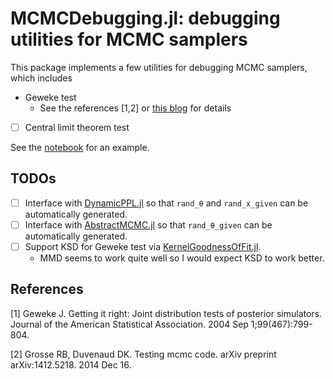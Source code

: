 # MCMCDebugging.jl: debugging utilities for MCMC samplers

This package implements a few utilities for debugging MCMC samplers, which includes

- Geweke test
  - See the references [1,2] or [this blog](https://lips.cs.princeton.edu/testing-mcmc-code-part-2-integration-tests/) for details
- [ ] Central limit theorem test

See the [notebook](https://nbviewer.jupyter.org/github/xukai92/MCMCDebugging.jl/blob/master/docs/example.ipynb) for an example.

## TODOs

- [ ] Interface with [DynamicPPL.jl](https://github.com/TuringLang/DynamicPPL.jl) so that `rand_θ` and `rand_x_given` can be automatically generated.
- [ ] Interface with [AbstractMCMC.jl](https://github.com/TuringLang/AbstractMCMC.jl) so that `rand_θ_given` can be automatically generated.
- [ ] Support KSD for Geweke test via [KernelGoodnessOfFit.jl](https://github.com/torfjelde/KernelGoodnessOfFit.jl/tree/master/src).
  - MMD seems to work quite well so I would expect KSD to work better.

## References

[1] Geweke J. Getting it right: Joint distribution tests of posterior simulators. Journal of the American Statistical Association. 2004 Sep 1;99(467):799-804.

[2] Grosse RB, Duvenaud DK. Testing mcmc code. arXiv preprint arXiv:1412.5218. 2014 Dec 16.
